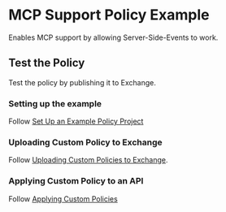 # MCP Support Policy Example

Enables MCP support by allowing Server-Side-Events to work.

## Test the Policy

Test the policy by publishing it to Exchange.

### Setting up the example 

Follow [Set Up an Example Policy Project](https://docs.mulesoft.com/pdk/latest/policies-pdk-policy-templates#set-up-an-example-policy-project)

### Uploading Custom Policy to Exchange

Follow [Uploading Custom Policies to Exchange](https://docs.mulesoft.com/pdk/latest/policies-pdk-publish-policies).

### Applying Custom Policy to an API

Follow [Applying Custom Policies](https://docs.mulesoft.com/pdk/latest/policies-pdk-apply-policies)
